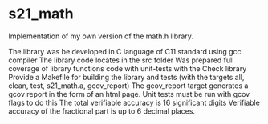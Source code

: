 # s21_math
Implementation of my own version of the math.h library.

The library was be developed in C language of C11 standard using gcc compiler
The library code locates in the src folder
Was prepared full coverage of library functions code with unit-tests with the Check library
Provide a Makefile for building the library and tests (with the targets all, clean, test, s21_math.a, gcov_report)
The gcov_report target generates a gcov report in the form of an html page. Unit tests must be run with gcov flags to do this
The total verifiable accuracy is 16 significant digits
Verifiable accuracy of the fractional part is up to 6 decimal places.
